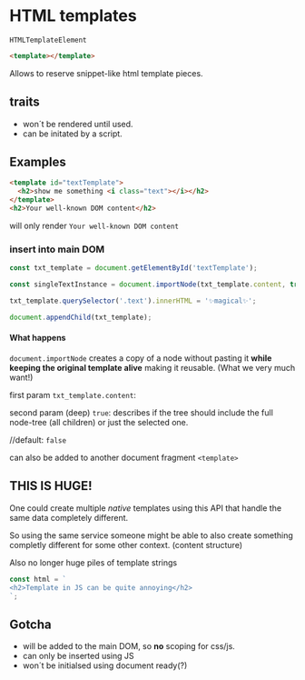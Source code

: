 # HTML templates

`HTMLTemplateElement`

```html
<template></template>
```

Allows to reserve snippet-like html template pieces.

## traits

- won´t be rendered until used.
- can be initated by a script.

## Examples

```html
<template id="textTemplate">
  <h2>show me something <i class="text"></i></h2>
</template>
<h2>Your well-known DOM content</h2>
```

will only render `Your well-known DOM content`

### insert into main DOM

```js
const txt_template = document.getElementById('textTemplate');

const singleTextInstance = document.importNode(txt_template.content, true);

txt_template.querySelector('.text').innerHTML = '✨magical✨';

document.appendChild(txt_template);
```

#### What happens

`document.importNode` creates a copy of a node without pasting it **while keeping the original template alive** making it reusable. (What we very much want!)

first param `txt_template.content`:

second param (deep) `true`: describes if the tree should include the full node-tree (all children) or just the selected one.

//default: `false`

can also be added to another document fragment `<template>`

## THIS IS HUGE!

One could create multiple _native_ templates using this API that handle the same data completely different.

So using the same service someone might be able to also create something completly different for some other context. (content structure)

Also no longer huge piles of template strings

```js
const html = `
<h2>Template in JS can be quite annoying</h2>
`;
```

## Gotcha

- will be added to the main DOM, so
  **no** scoping for css/js.
- can only be inserted using JS
- won´t be initialsed using document ready(?)
